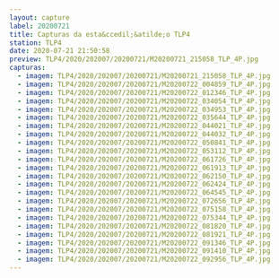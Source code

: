```yaml
---
layout: capture
label: 20200721
title: Capturas da esta&ccedil;&atilde;o TLP4
station: TLP4
date: 2020-07-21 21:50:58
preview: TLP4/2020/202007/20200721/M20200721_215058_TLP_4P.jpg
capturas:
  - imagem: TLP4/2020/202007/20200721/M20200721_215058_TLP_4P.jpg
  - imagem: TLP4/2020/202007/20200721/M20200722_004859_TLP_4P.jpg
  - imagem: TLP4/2020/202007/20200721/M20200722_012346_TLP_4P.jpg
  - imagem: TLP4/2020/202007/20200721/M20200722_034054_TLP_4P.jpg
  - imagem: TLP4/2020/202007/20200721/M20200722_034953_TLP_4P.jpg
  - imagem: TLP4/2020/202007/20200721/M20200722_035644_TLP_4P.jpg
  - imagem: TLP4/2020/202007/20200721/M20200722_044021_TLP_4P.jpg
  - imagem: TLP4/2020/202007/20200721/M20200722_044032_TLP_4P.jpg
  - imagem: TLP4/2020/202007/20200721/M20200722_050841_TLP_4P.jpg
  - imagem: TLP4/2020/202007/20200721/M20200722_053112_TLP_4P.jpg
  - imagem: TLP4/2020/202007/20200721/M20200722_061726_TLP_4P.jpg
  - imagem: TLP4/2020/202007/20200721/M20200722_061913_TLP_4P.jpg
  - imagem: TLP4/2020/202007/20200721/M20200722_062150_TLP_4P.jpg
  - imagem: TLP4/2020/202007/20200721/M20200722_062424_TLP_4P.jpg
  - imagem: TLP4/2020/202007/20200721/M20200722_064545_TLP_4P.jpg
  - imagem: TLP4/2020/202007/20200721/M20200722_072656_TLP_4P.jpg
  - imagem: TLP4/2020/202007/20200721/M20200722_075158_TLP_4P.jpg
  - imagem: TLP4/2020/202007/20200721/M20200722_075344_TLP_4P.jpg
  - imagem: TLP4/2020/202007/20200721/M20200722_081820_TLP_4P.jpg
  - imagem: TLP4/2020/202007/20200721/M20200722_081921_TLP_4P.jpg
  - imagem: TLP4/2020/202007/20200721/M20200722_091346_TLP_4P.jpg
  - imagem: TLP4/2020/202007/20200721/M20200722_091410_TLP_4P.jpg
  - imagem: TLP4/2020/202007/20200721/M20200722_092956_TLP_4P.jpg
---
```

